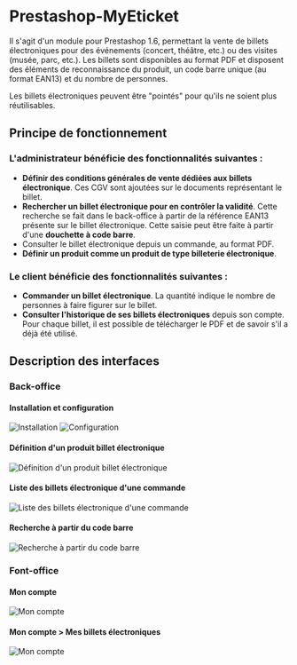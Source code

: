 Prestashop-MyEticket
====================

Il s'agit d'un module pour Prestashop 1.6, permettant la vente de billets électroniques pour des événements (concert, théâtre, etc.) ou des visites (musée, parc, etc.). Les billets sont disponibles au format PDF et disposent des éléments de reconnaissance du produit, un code barre unique (au format EAN13) et du nombre de personnes.

Les billets électroniques peuvent être "pointés" pour qu'ils ne soient plus réutilisables.

Principe de fonctionnement
--------------------------

### L'administrateur bénéficie des fonctionnalités suivantes :

  - **Définir des conditions générales de vente dédiées aux billets électronique**. Ces CGV sont ajoutées sur le documents représentant le billet.
  - **Rechercher un billet électronique pour en contrôler la validité**. Cette recherche se fait dans le back-office à partir de la référence EAN13 présente sur le billet électronique. Cette saisie peut être faite à partir d'une **douchette à code barre**.
  - Consulter le billet électronique depuis un commande, au format PDF.
  - **Définir un produit comme un produit de type billeterie électronique**.

### Le client bénéficie des fonctionnalités suivantes :

  - **Commander un billet électronique**. La quantité indique le nombre de personnes à faire figurer sur le billet.
  - **Consulter l'historique de ses billets électroniques** depuis son compte. Pour chaque billet, il est possible de télécharger le PDF et de savoir s'il a déjà été utilisé.

Description des interfaces
--------------------------

### Back-office

#### Installation et configuration
![Installation](https://digitalmeteorit.files.wordpress.com/2016/06/bomodulelist.png "Installation")
![Configuration](https://digitalmeteorit.files.wordpress.com/2016/06/bomoduleconfig.png "Configuration")

#### Définition d'un produit billet électronique
![Définition d'un produit billet électronique](https://digitalmeteorit.files.wordpress.com/2016/06/boproductedit.png "Définition d'un produit billet électronique")

#### Liste des billets électronique d'une commande
![Liste des billets électronique d'une commande](https://digitalmeteorit.files.wordpress.com/2016/06/boticketorder.png "Liste des billets électronique d'une commande")

#### Recherche à partir du code barre
![Recherche à partir du code barre](https://digitalmeteorit.files.wordpress.com/2016/06/boean13search.png "Recherche à partir du code barre")

### Font-office

#### Mon compte
![Mon compte](https://digitalmeteorit.files.wordpress.com/2016/06/fomyaccount.png "Mon compte")

#### Mon compte > Mes billets électroniques
![Mon compte](https://digitalmeteorit.files.wordpress.com/2016/06/focustomeretickets.png "Mon compte")
